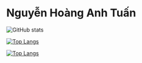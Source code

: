 # Nguyễn Hoàng Anh Tuấn

![GitHub stats](https://github-readme-stats.vercel.app/api?username=nguyenhoanganhtuan1206&show_icons=true&theme=radical)


[![Top Langs](https://github-readme-stats.vercel.app/api/top-langs/?username=nguyenhoanganhtuan1206&langs_count=8)](https://github.com/anuraghazra/github-readme-stats)

[![Top Langs](https://github-readme-stats.vercel.app/api/top-langs/?username=nguyenhoanganhtuan1206&layout=compact)](https://github.com/anuraghazra/github-readme-stats)

